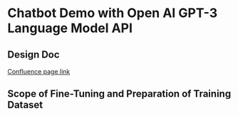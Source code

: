 # Chatbot Demo with Open AI GPT-3 Language Model API

## Design Doc
[Confluence page link](reflink)



## Scope of Fine-Tuning and Preparation of Training Dataset

